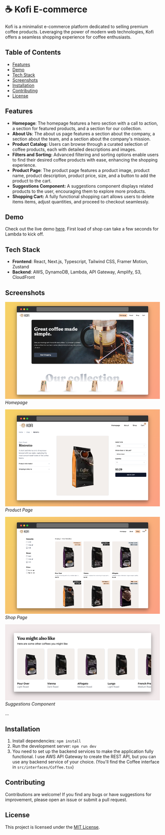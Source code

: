 # ☕ Kofi E-commerce

Kofi is a minimalist e-commerce platform dedicated to selling premium coffee products. Leveraging the power of modern web technologies, Kofi offers a seamless shopping experience for coffee enthusiasts.

## Table of Contents

- [Features](#features)
- [Demo](#demo)
- [Tech Stack](#tech-stack)
- [Screenshots](#screenshots)
- [Installation](#installation)
- [Contributing](#contributing)
- [License](#license)

## Features

- **Homepage**: The homepage features a hero section with a call to action, a section for featured products, and a section for our collection.
- **About Us**: The about us page features a section about the company, a section about the team, and a section about the company's mission.
- **Product Catalog:** Users can browse through a curated selection of coffee products, each with detailed descriptions and images.
- **Filters and Sorting:** Advanced filtering and sorting options enable users to find their desired coffee products with ease, enhancing the shopping experience.
- **Product Page**: The product page features a product image, product name, product description, product price, size, and a button to add the product to the cart.
- **Suggestions Component:** A suggestions component displays related products to the user, encouraging them to explore more products.
- **Shopping Cart:** A fully functional shopping cart allows users to delete items items, adjust quantities, and proceed to checkout seamlessly.

## Demo

Check out the live demo [here](https://kofi-store.vercel.app/). First load of shop can take a few seconds for Lambda to kick off.

## Tech Stack

- **Frontend**: React, Next.js, Typescript, Tailwind CSS, Framer Motion, Zustand
- **Backend**: AWS, DynamoDB, Lambda, API Gateway, Amplify, S3, CloudFront

## Screenshots

![Homepage](/public/readme/homepage.jpg)
_Homepage_

![Product Page](/public/readme/product.png)
_Product Page_

![Shop Page](/public/readme/shop.png)
_Shop Page_

![Suggestions](/public/readme/suggestions.png)
_Suggestions Component_

...

## Installation

1. Install dependencies: `npm install`
2. Run the development server: `npm run dev`
3. You need to set up the backend services to make the application fully functional. I use AWS API Gateway to create the REST API, but you can use any backend service of your choice. (You'll find the Coffee interface in `src/interfaces/Coffee.tsx`)

## Contributing

Contributions are welcome! If you find any bugs or have suggestions for improvement, please open an issue or submit a pull request.

## License

This project is licensed under the [MIT License](LICENSE).
